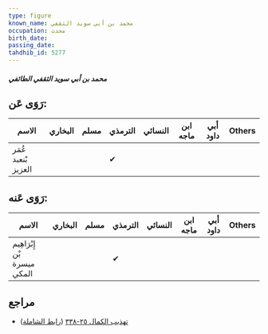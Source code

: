 ```yaml
---
type: figure
known_name: محمد بن أبي سويد الثقفي
occupation: محدث
birth_date:
passing_date:
tahdhib_id: 5277
---
```

##### محمد بن أبي سويد الثقفي الطائفي

## رَوَى عَن:
| الاسم               | البخاري | مسلم | الترمذي | النسائي | ابن ماجه | أبي داود | Others |
| ------------------- | ------- | ---- | ------- | ------- | -------- | -------- | ------ |
| عُمَر بْنعبد العزيز |         |      | ✔       |         |          |          |        |
## رَوَى عَنه:
| الاسم                       | البخاري | مسلم | الترمذي | النسائي | ابن ماجه | أبي داود | Others |
| --------------------------- | ------- | ---- | ------- | ------- | -------- | -------- | ------ |
| إِبْرَاهِيم بْن ميسرة المكي |         |      | ✔       |         |          |          |        |
## مراجع
- [تهذيب الكمال ٢٥-٣٣٨](obsidian://open?vault=Tahdhib-al-Kamal&file=Figures/٥٢٧٧-محمد%20بن%20أبي%20سويد%20الثقفي%20الطائفي) ([رابط الشاملة](https://shamela.ws/book/3722/13431))